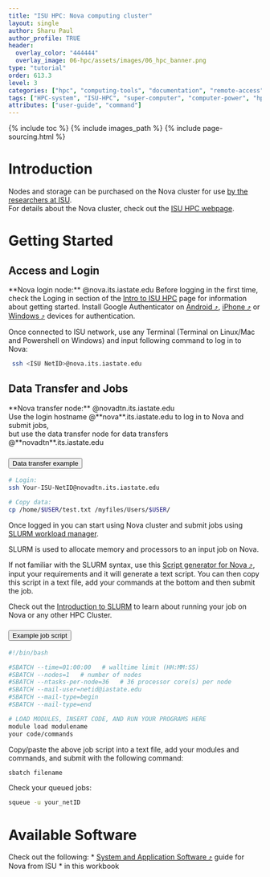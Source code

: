 ```yaml
---
title: "ISU HPC: Nova computing cluster"
layout: single
author: Sharu Paul
author_profile: TRUE
header:
  overlay_color: "444444"
  overlay_image: 06-hpc/assets/images/06_hpc_banner.png
type: "tutorial"
order: 613.3
level: 3
categories: ["hpc", "computing-tools", "documentation", "remote-access", "data-transfer", "job-scheduling"]
tags: ["HPC-system", "ISU-HPC", "super-computer", "computer-power", "hpc-cluster", "nova-cluster", "HPC-tasks", "scientific-computing", "access-point", "authentication-MFA", "CLI-login", "job-script"]
attributes: ["user-guide", "command"]
---
```


{% include toc %}
{% include images_path %}
{% include page-sourcing.html %}


# Introduction

<div class="note" markdown="1">
Nodes and storage can be purchased on the Nova cluster for use <u>by the researchers at ISU</u>. <br>For details about the Nova cluster, check out the <a href="https://www.hpc.iastate.edu/guides/nova" target="_blank">ISU HPC webpage</a>.
</div>

# Getting Started

## Access and Login

<div class="required" markdown="1">
**Nova login node:** @nova.its.iastate.edu <base class="mt">
Before logging in the first time, check the Loging in section of the <a class="t-links" href="613.1">Intro to ISU HPC</a> page for information about getting started. <base class="mb">
Install Google Authenticator on <a href="https://www.hpc.iastate.edu/guides/nova/access-and-login/google-auth-on-android" target="_blank">Android ⤴</a>, <a href="https://www.hpc.iastate.edu/guides/nova/access-and-login/google-auth-on-iphone-ipad-ipod" target="_blank">iPhone ⤴</a> or <a href="https://www.hpc.iastate.edu/guides/nova/access-and-login/google-auth-on-windows" target="_blank">Windows ⤴</a> devices for authentication.
</div>

Once connected to ISU network, use any Terminal (Terminal on Linux/Mac and Powershell on Windows) and input following command to log in to Nova:

```bash
 ssh <ISU NetID>@nova.its.iastate.edu
```

## Data Transfer and Jobs

<div class="required" markdown="1">
**Nova transfer node:** @novadtn.its.iastate.edu
</div>
<div class="protip" markdown="1">
Use the login hostname @**nova**.its.iastate.edu to log in to Nova and submit jobs, <br>
but use the data transfer node for data transfers @**novadtn**.its.iastate.edu
</div>

### <button class="btn example">Data transfer example</button>

```bash
# Login:
ssh Your-ISU-NetID@novadtn.its.iastate.edu

# Copy data:
cp /home/$USER/test.txt /myfiles/Users/$USER/
```

Once logged in you can start using Nova cluster and submit jobs using <a class="t-links" href="651.1">SLURM workload manager</a>.

<div class="note" markdown="1">
SLURM is used to allocate memory and processors to an input job on Nova.
</div>

If not familiar with the SLURM syntax, use this <a href="https://www.hpc.iastate.edu/guides/nova/slurm-script-generator-for-nova" target="_blank">Script generator for Nova ⤴</a>, input your requirements and it will generate a text script. You can then copy this script in a text file, add your commands at the bottom and then submit the job.

<div class="more" markdown="1">
Check out the <a class="t-links" href="651.2">Introduction to SLURM</a> to learn about running your job on Nova or any other HPC Cluster.
</div>


### <button class="btn example">Example job script</button>

```bash
#!/bin/bash

#SBATCH --time=01:00:00   # walltime limit (HH:MM:SS)
#SBATCH --nodes=1   # number of nodes
#SBATCH --ntasks-per-node=36   # 36 processor core(s) per node
#SBATCH --mail-user=netid@iastate.edu
#SBATCH --mail-type=begin
#SBATCH --mail-type=end

# LOAD MODULES, INSERT CODE, AND RUN YOUR PROGRAMS HERE
module load modulename
your code/commands
```

Copy/paste the above job script into a text file, add your modules and commands, and submit with the following command:

```bash
sbatch filename
```

Check your queued jobs:

```bash
squeue -u your_netID
```


# Available Software

<div class="more" markdown="1">
Check out the following:
* <a href="https://www.hpc.iastate.edu/guides/nova/software" target="_blank">System and Application Software ⤴</a> guide for Nova from ISU
* <a class="t-links" href="641"></a> in this workbook
</div>
